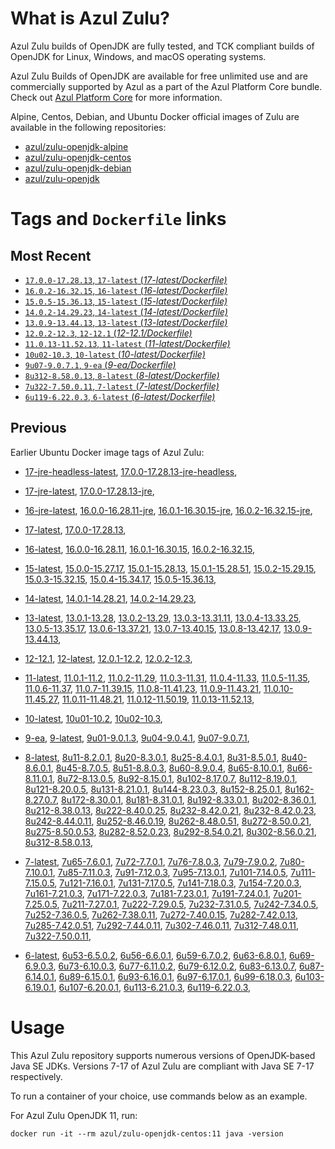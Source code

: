 What is Azul Zulu? 
======================================

Azul Zulu builds of OpenJDK are fully tested, and TCK compliant builds of OpenJDK for Linux, Windows, and macOS operating systems.

Azul Zulu Builds of OpenJDK are available for free unlimited use and are commercially supported by Azul as a part of the Azul Platform Core bundle.
Check out [Azul Platform Core][3] for more information.

Alpine, Centos, Debian, and Ubuntu Docker official images of Zulu are available in the following repositories:

  * [azul/zulu-openjdk-alpine][4]
  * [azul/zulu-openjdk-centos][5]
  * [azul/zulu-openjdk-debian][6]
  * [azul/zulu-openjdk][7]

Tags and `Dockerfile` links
===========================

Most Recent
-----------
 
   * [`17.0.0-17.28.13`, `17-latest` (*17-latest/Dockerfile)*][10]
   * [`16.0.2-16.32.15`, `16-latest` (*16-latest/Dockerfile)*][16]
   * [`15.0.5-15.36.13`, `15-latest` (*15-latest/Dockerfile)*][24]
   * [`14.0.2-14.29.23`, `14-latest` (*14-latest/Dockerfile)*][32]
   * [`13.0.9-13.44.13`, `13-latest` (*13-latest/Dockerfile)*][35]
   * [`12.0.2-12.3`, `12-12.1` (*12-12.1/Dockerfile)*][45]
   * [`11.0.13-11.52.13`, `11-latest` (*11-latest/Dockerfile)*][49]
   * [`10u02-10.3`, `10-latest` (*10-latest/Dockerfile)*][63]
   * [`9u07-9.0.7.1`, `9-ea` (*9-ea/Dockerfile)*][66]
   * [`8u312-8.58.0.13`, `8-latest` (*8-latest/Dockerfile)*][71]
   * [`7u322-7.50.0.11`, `7-latest` (*7-latest/Dockerfile)*][108]
   * [`6u119-6.22.0.3`, `6-latest` (*6-latest/Dockerfile)*][141]

Previous
--------

Earlier Ubuntu Docker image tags of Azul Zulu:

  * [17-jre-headless-latest][14],
  [17.0.0-17.28.13-jre-headless][15],
  
  * [17-jre-latest][11],
  [17.0.0-17.28.13-jre][13],
  
  * [16-jre-latest][17],
  [16.0.0-16.28.11-jre][21],
  [16.0.1-16.30.15-jre][22],
  [16.0.2-16.32.15-jre][23],
  
  * [17-latest][10],
  [17.0.0-17.28.13][12],
  
  * [16-latest][16],
  [16.0.0-16.28.11][18],
  [16.0.1-16.30.15][19],
  [16.0.2-16.32.15][20],
  
  * [15-latest][24],
  [15.0.0-15.27.17][25],
  [15.0.1-15.28.13][26],
  [15.0.1-15.28.51][27],
  [15.0.2-15.29.15][28],
  [15.0.3-15.32.15][29],
  [15.0.4-15.34.17][30],
  [15.0.5-15.36.13][31],
  
  * [14-latest][32],
  [14.0.1-14.28.21][33],
  [14.0.2-14.29.23][34],
  
  * [13-latest][35],
  [13.0.1-13.28][36],
  [13.0.2-13.29][37],
  [13.0.3-13.31.11][38],
  [13.0.4-13.33.25][39],
  [13.0.5-13.35.17][40],
  [13.0.6-13.37.21][41],
  [13.0.7-13.40.15][42],
  [13.0.8-13.42.17][43],
  [13.0.9-13.44.13][44],
  
  * [12-12.1][45],
  [12-latest][46],
  [12.0.1-12.2][47],
  [12.0.2-12.3][48],
  
  * [11-latest][49],
  [11.0.1-11.2][50],
  [11.0.2-11.29][51],
  [11.0.3-11.31][52],
  [11.0.4-11.33][53],
  [11.0.5-11.35][54],
  [11.0.6-11.37][55],
  [11.0.7-11.39.15][56],
  [11.0.8-11.41.23][57],
  [11.0.9-11.43.21][58],
  [11.0.10-11.45.27][59],
  [11.0.11-11.48.21][60],
  [11.0.12-11.50.19][61],
  [11.0.13-11.52.13][62],
  
  * [10-latest][63],
  [10u01-10.2][64],
  [10u02-10.3][65],
  
  * [9-ea][66],
  [9-latest][67],
  [9u01-9.0.1.3][68],
  [9u04-9.0.4.1][69],
  [9u07-9.0.7.1][70],
  
  * [8-latest][71],
  [8u11-8.2.0.1][72],
  [8u20-8.3.0.1][73],
  [8u25-8.4.0.1][74],
  [8u31-8.5.0.1][75],
  [8u40-8.6.0.1][76],
  [8u45-8.7.0.5][77],
  [8u51-8.8.0.3][78],
  [8u60-8.9.0.4][79],
  [8u65-8.10.0.1][80],
  [8u66-8.11.0.1][81],
  [8u72-8.13.0.5][82],
  [8u92-8.15.0.1][83],
  [8u102-8.17.0.7][84],
  [8u112-8.19.0.1][85],
  [8u121-8.20.0.5][86],
  [8u131-8.21.0.1][87],
  [8u144-8.23.0.3][88],
  [8u152-8.25.0.1][89],
  [8u162-8.27.0.7][90],
  [8u172-8.30.0.1][91],
  [8u181-8.31.0.1][92],
  [8u192-8.33.0.1][93],
  [8u202-8.36.0.1][94],
  [8u212-8.38.0.13][95],
  [8u222-8.40.0.25][96],
  [8u232-8.42.0.21][97],
  [8u232-8.42.0.23][98],
  [8u242-8.44.0.11][99],
  [8u252-8.46.0.19][100],
  [8u262-8.48.0.51][101],
  [8u272-8.50.0.21][102],
  [8u275-8.50.0.53][103],
  [8u282-8.52.0.23][104],
  [8u292-8.54.0.21][105],
  [8u302-8.56.0.21][106],
  [8u312-8.58.0.13][107],
  
  * [7-latest][108],
  [7u65-7.6.0.1][109],
  [7u72-7.7.0.1][110],
  [7u76-7.8.0.3][111],
  [7u79-7.9.0.2][112],
  [7u80-7.10.0.1][113],
  [7u85-7.11.0.3][114],
  [7u91-7.12.0.3][115],
  [7u95-7.13.0.1][116],
  [7u101-7.14.0.5][117],
  [7u111-7.15.0.5][118],
  [7u121-7.16.0.1][119],
  [7u131-7.17.0.5][120],
  [7u141-7.18.0.3][121],
  [7u154-7.20.0.3][122],
  [7u161-7.21.0.3][123],
  [7u171-7.22.0.3][124],
  [7u181-7.23.0.1][125],
  [7u191-7.24.0.1][126],
  [7u201-7.25.0.5][127],
  [7u211-7.27.0.1][128],
  [7u222-7.29.0.5][129],
  [7u232-7.31.0.5][130],
  [7u242-7.34.0.5][131],
  [7u252-7.36.0.5][132],
  [7u262-7.38.0.11][133],
  [7u272-7.40.0.15][134],
  [7u282-7.42.0.13][135],
  [7u285-7.42.0.51][136],
  [7u292-7.44.0.11][137],
  [7u302-7.46.0.11][138],
  [7u312-7.48.0.11][139],
  [7u322-7.50.0.11][140],
  
  * [6-latest][141],
  [6u53-6.5.0.2][142],
  [6u56-6.6.0.1][143],
  [6u59-6.7.0.2][144],
  [6u63-6.8.0.1][145],
  [6u69-6.9.0.3][146],
  [6u73-6.10.0.3][147],
  [6u77-6.11.0.2][148],
  [6u79-6.12.0.2][149],
  [6u83-6.13.0.7][150],
  [6u87-6.14.0.1][151],
  [6u89-6.15.0.1][152],
  [6u93-6.16.0.1][153],
  [6u97-6.17.0.1][154],
  [6u99-6.18.0.3][155],
  [6u103-6.19.0.1][156],
  [6u107-6.20.0.1][157],
  [6u113-6.21.0.3][158],
  [6u119-6.22.0.3][159],
  

Usage
=====

This Azul Zulu repository supports numerous versions of OpenJDK-based Java SE JDKs. Versions 7-17 of Azul Zulu are compliant with Java SE 7-17 respectively.

To run a container of your choice, use commands below as an example.

For Azul Zulu OpenJDK 11, run:

    docker run -it --rm azul/zulu-openjdk-centos:11 java -version

  [1]: https://www.azul.com/files/ZuluDocker60.gif
  [2]: https://www.azul.com/
  [3]: https://www.azul.com/products/core/
  [4]: https://hub.docker.com/r/azul/zulu-openjdk-alpine
  [5]: https://hub.docker.com/r/azul/zulu-openjdk-centos
  [6]: https://hub.docker.com/r/azul/zulu-openjdk-debian
  [7]: https://hub.docker.com/r/azul/zulu-openjdk


  [14]: https://github.com/zulu-openjdk/zulu-openjdk/blob/master/centos/17-jre-headless-latest/Dockerfile
  [15]: https://github.com/zulu-openjdk/zulu-openjdk/blob/master/centos/17.0.0-17.28.13-jre-headless/Dockerfile
  
  [11]: https://github.com/zulu-openjdk/zulu-openjdk/blob/master/centos/17-jre-latest/Dockerfile
  [13]: https://github.com/zulu-openjdk/zulu-openjdk/blob/master/centos/17.0.0-17.28.13-jre/Dockerfile
  
  [17]: https://github.com/zulu-openjdk/zulu-openjdk/blob/master/centos/16-jre-latest/Dockerfile
  [21]: https://github.com/zulu-openjdk/zulu-openjdk/blob/master/centos/16.0.0-16.28.11-jre/Dockerfile
  [22]: https://github.com/zulu-openjdk/zulu-openjdk/blob/master/centos/16.0.1-16.30.15-jre/Dockerfile
  [23]: https://github.com/zulu-openjdk/zulu-openjdk/blob/master/centos/16.0.2-16.32.15-jre/Dockerfile
  
  [10]: https://github.com/zulu-openjdk/zulu-openjdk/blob/master/centos/17-latest/Dockerfile
  [12]: https://github.com/zulu-openjdk/zulu-openjdk/blob/master/centos/17.0.0-17.28.13/Dockerfile
  
  [16]: https://github.com/zulu-openjdk/zulu-openjdk/blob/master/centos/16-latest/Dockerfile
  [18]: https://github.com/zulu-openjdk/zulu-openjdk/blob/master/centos/16.0.0-16.28.11/Dockerfile
  [19]: https://github.com/zulu-openjdk/zulu-openjdk/blob/master/centos/16.0.1-16.30.15/Dockerfile
  [20]: https://github.com/zulu-openjdk/zulu-openjdk/blob/master/centos/16.0.2-16.32.15/Dockerfile
  
  [24]: https://github.com/zulu-openjdk/zulu-openjdk/blob/master/centos/15-latest/Dockerfile
  [25]: https://github.com/zulu-openjdk/zulu-openjdk/blob/master/centos/15.0.0-15.27.17/Dockerfile
  [26]: https://github.com/zulu-openjdk/zulu-openjdk/blob/master/centos/15.0.1-15.28.13/Dockerfile
  [27]: https://github.com/zulu-openjdk/zulu-openjdk/blob/master/centos/15.0.1-15.28.51/Dockerfile
  [28]: https://github.com/zulu-openjdk/zulu-openjdk/blob/master/centos/15.0.2-15.29.15/Dockerfile
  [29]: https://github.com/zulu-openjdk/zulu-openjdk/blob/master/centos/15.0.3-15.32.15/Dockerfile
  [30]: https://github.com/zulu-openjdk/zulu-openjdk/blob/master/centos/15.0.4-15.34.17/Dockerfile
  [31]: https://github.com/zulu-openjdk/zulu-openjdk/blob/master/centos/15.0.5-15.36.13/Dockerfile
  
  [32]: https://github.com/zulu-openjdk/zulu-openjdk/blob/master/centos/14-latest/Dockerfile
  [33]: https://github.com/zulu-openjdk/zulu-openjdk/blob/master/centos/14.0.1-14.28.21/Dockerfile
  [34]: https://github.com/zulu-openjdk/zulu-openjdk/blob/master/centos/14.0.2-14.29.23/Dockerfile
  
  [35]: https://github.com/zulu-openjdk/zulu-openjdk/blob/master/centos/13-latest/Dockerfile
  [36]: https://github.com/zulu-openjdk/zulu-openjdk/blob/master/centos/13.0.1-13.28/Dockerfile
  [37]: https://github.com/zulu-openjdk/zulu-openjdk/blob/master/centos/13.0.2-13.29/Dockerfile
  [38]: https://github.com/zulu-openjdk/zulu-openjdk/blob/master/centos/13.0.3-13.31.11/Dockerfile
  [39]: https://github.com/zulu-openjdk/zulu-openjdk/blob/master/centos/13.0.4-13.33.25/Dockerfile
  [40]: https://github.com/zulu-openjdk/zulu-openjdk/blob/master/centos/13.0.5-13.35.17/Dockerfile
  [41]: https://github.com/zulu-openjdk/zulu-openjdk/blob/master/centos/13.0.6-13.37.21/Dockerfile
  [42]: https://github.com/zulu-openjdk/zulu-openjdk/blob/master/centos/13.0.7-13.40.15/Dockerfile
  [43]: https://github.com/zulu-openjdk/zulu-openjdk/blob/master/centos/13.0.8-13.42.17/Dockerfile
  [44]: https://github.com/zulu-openjdk/zulu-openjdk/blob/master/centos/13.0.9-13.44.13/Dockerfile
  
  [45]: https://github.com/zulu-openjdk/zulu-openjdk/blob/master/centos/12-12.1/Dockerfile
  [46]: https://github.com/zulu-openjdk/zulu-openjdk/blob/master/centos/12-latest/Dockerfile
  [47]: https://github.com/zulu-openjdk/zulu-openjdk/blob/master/centos/12.0.1-12.2/Dockerfile
  [48]: https://github.com/zulu-openjdk/zulu-openjdk/blob/master/centos/12.0.2-12.3/Dockerfile
  
  [49]: https://github.com/zulu-openjdk/zulu-openjdk/blob/master/centos/11-latest/Dockerfile
  [50]: https://github.com/zulu-openjdk/zulu-openjdk/blob/master/centos/11.0.1-11.2/Dockerfile
  [51]: https://github.com/zulu-openjdk/zulu-openjdk/blob/master/centos/11.0.2-11.29/Dockerfile
  [52]: https://github.com/zulu-openjdk/zulu-openjdk/blob/master/centos/11.0.3-11.31/Dockerfile
  [53]: https://github.com/zulu-openjdk/zulu-openjdk/blob/master/centos/11.0.4-11.33/Dockerfile
  [54]: https://github.com/zulu-openjdk/zulu-openjdk/blob/master/centos/11.0.5-11.35/Dockerfile
  [55]: https://github.com/zulu-openjdk/zulu-openjdk/blob/master/centos/11.0.6-11.37/Dockerfile
  [56]: https://github.com/zulu-openjdk/zulu-openjdk/blob/master/centos/11.0.7-11.39.15/Dockerfile
  [57]: https://github.com/zulu-openjdk/zulu-openjdk/blob/master/centos/11.0.8-11.41.23/Dockerfile
  [58]: https://github.com/zulu-openjdk/zulu-openjdk/blob/master/centos/11.0.9-11.43.21/Dockerfile
  [59]: https://github.com/zulu-openjdk/zulu-openjdk/blob/master/centos/11.0.10-11.45.27/Dockerfile
  [60]: https://github.com/zulu-openjdk/zulu-openjdk/blob/master/centos/11.0.11-11.48.21/Dockerfile
  [61]: https://github.com/zulu-openjdk/zulu-openjdk/blob/master/centos/11.0.12-11.50.19/Dockerfile
  [62]: https://github.com/zulu-openjdk/zulu-openjdk/blob/master/centos/11.0.13-11.52.13/Dockerfile
  
  [63]: https://github.com/zulu-openjdk/zulu-openjdk/blob/master/centos/10-latest/Dockerfile
  [64]: https://github.com/zulu-openjdk/zulu-openjdk/blob/master/centos/10u01-10.2/Dockerfile
  [65]: https://github.com/zulu-openjdk/zulu-openjdk/blob/master/centos/10u02-10.3/Dockerfile
  
  [66]: https://github.com/zulu-openjdk/zulu-openjdk/blob/master/centos/9-ea/Dockerfile
  [67]: https://github.com/zulu-openjdk/zulu-openjdk/blob/master/centos/9-latest/Dockerfile
  [68]: https://github.com/zulu-openjdk/zulu-openjdk/blob/master/centos/9u01-9.0.1.3/Dockerfile
  [69]: https://github.com/zulu-openjdk/zulu-openjdk/blob/master/centos/9u04-9.0.4.1/Dockerfile
  [70]: https://github.com/zulu-openjdk/zulu-openjdk/blob/master/centos/9u07-9.0.7.1/Dockerfile
  
  [71]: https://github.com/zulu-openjdk/zulu-openjdk/blob/master/centos/8-latest/Dockerfile
  [72]: https://github.com/zulu-openjdk/zulu-openjdk/blob/master/centos/8u11-8.2.0.1/Dockerfile
  [73]: https://github.com/zulu-openjdk/zulu-openjdk/blob/master/centos/8u20-8.3.0.1/Dockerfile
  [74]: https://github.com/zulu-openjdk/zulu-openjdk/blob/master/centos/8u25-8.4.0.1/Dockerfile
  [75]: https://github.com/zulu-openjdk/zulu-openjdk/blob/master/centos/8u31-8.5.0.1/Dockerfile
  [76]: https://github.com/zulu-openjdk/zulu-openjdk/blob/master/centos/8u40-8.6.0.1/Dockerfile
  [77]: https://github.com/zulu-openjdk/zulu-openjdk/blob/master/centos/8u45-8.7.0.5/Dockerfile
  [78]: https://github.com/zulu-openjdk/zulu-openjdk/blob/master/centos/8u51-8.8.0.3/Dockerfile
  [79]: https://github.com/zulu-openjdk/zulu-openjdk/blob/master/centos/8u60-8.9.0.4/Dockerfile
  [80]: https://github.com/zulu-openjdk/zulu-openjdk/blob/master/centos/8u65-8.10.0.1/Dockerfile
  [81]: https://github.com/zulu-openjdk/zulu-openjdk/blob/master/centos/8u66-8.11.0.1/Dockerfile
  [82]: https://github.com/zulu-openjdk/zulu-openjdk/blob/master/centos/8u72-8.13.0.5/Dockerfile
  [83]: https://github.com/zulu-openjdk/zulu-openjdk/blob/master/centos/8u92-8.15.0.1/Dockerfile
  [84]: https://github.com/zulu-openjdk/zulu-openjdk/blob/master/centos/8u102-8.17.0.7/Dockerfile
  [85]: https://github.com/zulu-openjdk/zulu-openjdk/blob/master/centos/8u112-8.19.0.1/Dockerfile
  [86]: https://github.com/zulu-openjdk/zulu-openjdk/blob/master/centos/8u121-8.20.0.5/Dockerfile
  [87]: https://github.com/zulu-openjdk/zulu-openjdk/blob/master/centos/8u131-8.21.0.1/Dockerfile
  [88]: https://github.com/zulu-openjdk/zulu-openjdk/blob/master/centos/8u144-8.23.0.3/Dockerfile
  [89]: https://github.com/zulu-openjdk/zulu-openjdk/blob/master/centos/8u152-8.25.0.1/Dockerfile
  [90]: https://github.com/zulu-openjdk/zulu-openjdk/blob/master/centos/8u162-8.27.0.7/Dockerfile
  [91]: https://github.com/zulu-openjdk/zulu-openjdk/blob/master/centos/8u172-8.30.0.1/Dockerfile
  [92]: https://github.com/zulu-openjdk/zulu-openjdk/blob/master/centos/8u181-8.31.0.1/Dockerfile
  [93]: https://github.com/zulu-openjdk/zulu-openjdk/blob/master/centos/8u192-8.33.0.1/Dockerfile
  [94]: https://github.com/zulu-openjdk/zulu-openjdk/blob/master/centos/8u202-8.36.0.1/Dockerfile
  [95]: https://github.com/zulu-openjdk/zulu-openjdk/blob/master/centos/8u212-8.38.0.13/Dockerfile
  [96]: https://github.com/zulu-openjdk/zulu-openjdk/blob/master/centos/8u222-8.40.0.25/Dockerfile
  [97]: https://github.com/zulu-openjdk/zulu-openjdk/blob/master/centos/8u232-8.42.0.21/Dockerfile
  [98]: https://github.com/zulu-openjdk/zulu-openjdk/blob/master/centos/8u232-8.42.0.23/Dockerfile
  [99]: https://github.com/zulu-openjdk/zulu-openjdk/blob/master/centos/8u242-8.44.0.11/Dockerfile
  [100]: https://github.com/zulu-openjdk/zulu-openjdk/blob/master/centos/8u252-8.46.0.19/Dockerfile
  [101]: https://github.com/zulu-openjdk/zulu-openjdk/blob/master/centos/8u262-8.48.0.51/Dockerfile
  [102]: https://github.com/zulu-openjdk/zulu-openjdk/blob/master/centos/8u272-8.50.0.21/Dockerfile
  [103]: https://github.com/zulu-openjdk/zulu-openjdk/blob/master/centos/8u275-8.50.0.53/Dockerfile
  [104]: https://github.com/zulu-openjdk/zulu-openjdk/blob/master/centos/8u282-8.52.0.23/Dockerfile
  [105]: https://github.com/zulu-openjdk/zulu-openjdk/blob/master/centos/8u292-8.54.0.21/Dockerfile
  [106]: https://github.com/zulu-openjdk/zulu-openjdk/blob/master/centos/8u302-8.56.0.21/Dockerfile
  [107]: https://github.com/zulu-openjdk/zulu-openjdk/blob/master/centos/8u312-8.58.0.13/Dockerfile
  
  [108]: https://github.com/zulu-openjdk/zulu-openjdk/blob/master/centos/7-latest/Dockerfile
  [109]: https://github.com/zulu-openjdk/zulu-openjdk/blob/master/centos/7u65-7.6.0.1/Dockerfile
  [110]: https://github.com/zulu-openjdk/zulu-openjdk/blob/master/centos/7u72-7.7.0.1/Dockerfile
  [111]: https://github.com/zulu-openjdk/zulu-openjdk/blob/master/centos/7u76-7.8.0.3/Dockerfile
  [112]: https://github.com/zulu-openjdk/zulu-openjdk/blob/master/centos/7u79-7.9.0.2/Dockerfile
  [113]: https://github.com/zulu-openjdk/zulu-openjdk/blob/master/centos/7u80-7.10.0.1/Dockerfile
  [114]: https://github.com/zulu-openjdk/zulu-openjdk/blob/master/centos/7u85-7.11.0.3/Dockerfile
  [115]: https://github.com/zulu-openjdk/zulu-openjdk/blob/master/centos/7u91-7.12.0.3/Dockerfile
  [116]: https://github.com/zulu-openjdk/zulu-openjdk/blob/master/centos/7u95-7.13.0.1/Dockerfile
  [117]: https://github.com/zulu-openjdk/zulu-openjdk/blob/master/centos/7u101-7.14.0.5/Dockerfile
  [118]: https://github.com/zulu-openjdk/zulu-openjdk/blob/master/centos/7u111-7.15.0.5/Dockerfile
  [119]: https://github.com/zulu-openjdk/zulu-openjdk/blob/master/centos/7u121-7.16.0.1/Dockerfile
  [120]: https://github.com/zulu-openjdk/zulu-openjdk/blob/master/centos/7u131-7.17.0.5/Dockerfile
  [121]: https://github.com/zulu-openjdk/zulu-openjdk/blob/master/centos/7u141-7.18.0.3/Dockerfile
  [122]: https://github.com/zulu-openjdk/zulu-openjdk/blob/master/centos/7u154-7.20.0.3/Dockerfile
  [123]: https://github.com/zulu-openjdk/zulu-openjdk/blob/master/centos/7u161-7.21.0.3/Dockerfile
  [124]: https://github.com/zulu-openjdk/zulu-openjdk/blob/master/centos/7u171-7.22.0.3/Dockerfile
  [125]: https://github.com/zulu-openjdk/zulu-openjdk/blob/master/centos/7u181-7.23.0.1/Dockerfile
  [126]: https://github.com/zulu-openjdk/zulu-openjdk/blob/master/centos/7u191-7.24.0.1/Dockerfile
  [127]: https://github.com/zulu-openjdk/zulu-openjdk/blob/master/centos/7u201-7.25.0.5/Dockerfile
  [128]: https://github.com/zulu-openjdk/zulu-openjdk/blob/master/centos/7u211-7.27.0.1/Dockerfile
  [129]: https://github.com/zulu-openjdk/zulu-openjdk/blob/master/centos/7u222-7.29.0.5/Dockerfile
  [130]: https://github.com/zulu-openjdk/zulu-openjdk/blob/master/centos/7u232-7.31.0.5/Dockerfile
  [131]: https://github.com/zulu-openjdk/zulu-openjdk/blob/master/centos/7u242-7.34.0.5/Dockerfile
  [132]: https://github.com/zulu-openjdk/zulu-openjdk/blob/master/centos/7u252-7.36.0.5/Dockerfile
  [133]: https://github.com/zulu-openjdk/zulu-openjdk/blob/master/centos/7u262-7.38.0.11/Dockerfile
  [134]: https://github.com/zulu-openjdk/zulu-openjdk/blob/master/centos/7u272-7.40.0.15/Dockerfile
  [135]: https://github.com/zulu-openjdk/zulu-openjdk/blob/master/centos/7u282-7.42.0.13/Dockerfile
  [136]: https://github.com/zulu-openjdk/zulu-openjdk/blob/master/centos/7u285-7.42.0.51/Dockerfile
  [137]: https://github.com/zulu-openjdk/zulu-openjdk/blob/master/centos/7u292-7.44.0.11/Dockerfile
  [138]: https://github.com/zulu-openjdk/zulu-openjdk/blob/master/centos/7u302-7.46.0.11/Dockerfile
  [139]: https://github.com/zulu-openjdk/zulu-openjdk/blob/master/centos/7u312-7.48.0.11/Dockerfile
  [140]: https://github.com/zulu-openjdk/zulu-openjdk/blob/master/centos/7u322-7.50.0.11/Dockerfile
  
  [141]: https://github.com/zulu-openjdk/zulu-openjdk/blob/master/centos/6-latest/Dockerfile
  [142]: https://github.com/zulu-openjdk/zulu-openjdk/blob/master/centos/6u53-6.5.0.2/Dockerfile
  [143]: https://github.com/zulu-openjdk/zulu-openjdk/blob/master/centos/6u56-6.6.0.1/Dockerfile
  [144]: https://github.com/zulu-openjdk/zulu-openjdk/blob/master/centos/6u59-6.7.0.2/Dockerfile
  [145]: https://github.com/zulu-openjdk/zulu-openjdk/blob/master/centos/6u63-6.8.0.1/Dockerfile
  [146]: https://github.com/zulu-openjdk/zulu-openjdk/blob/master/centos/6u69-6.9.0.3/Dockerfile
  [147]: https://github.com/zulu-openjdk/zulu-openjdk/blob/master/centos/6u73-6.10.0.3/Dockerfile
  [148]: https://github.com/zulu-openjdk/zulu-openjdk/blob/master/centos/6u77-6.11.0.2/Dockerfile
  [149]: https://github.com/zulu-openjdk/zulu-openjdk/blob/master/centos/6u79-6.12.0.2/Dockerfile
  [150]: https://github.com/zulu-openjdk/zulu-openjdk/blob/master/centos/6u83-6.13.0.7/Dockerfile
  [151]: https://github.com/zulu-openjdk/zulu-openjdk/blob/master/centos/6u87-6.14.0.1/Dockerfile
  [152]: https://github.com/zulu-openjdk/zulu-openjdk/blob/master/centos/6u89-6.15.0.1/Dockerfile
  [153]: https://github.com/zulu-openjdk/zulu-openjdk/blob/master/centos/6u93-6.16.0.1/Dockerfile
  [154]: https://github.com/zulu-openjdk/zulu-openjdk/blob/master/centos/6u97-6.17.0.1/Dockerfile
  [155]: https://github.com/zulu-openjdk/zulu-openjdk/blob/master/centos/6u99-6.18.0.3/Dockerfile
  [156]: https://github.com/zulu-openjdk/zulu-openjdk/blob/master/centos/6u103-6.19.0.1/Dockerfile
  [157]: https://github.com/zulu-openjdk/zulu-openjdk/blob/master/centos/6u107-6.20.0.1/Dockerfile
  [158]: https://github.com/zulu-openjdk/zulu-openjdk/blob/master/centos/6u113-6.21.0.3/Dockerfile
  [159]: https://github.com/zulu-openjdk/zulu-openjdk/blob/master/centos/6u119-6.22.0.3/Dockerfile
  